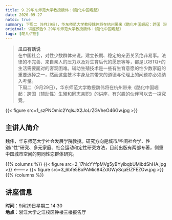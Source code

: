 ```yaml
---
title: 9.29华东师范大学教授魏伟：《酷化中国崛起》
date: 2020-09-27
notoc: true
summary: 下周二（9月29日），华东师范大学教授魏伟将在杭州带来《酷化中国崛起：跨国（辅助性）生殖和同志亲职》的讲座，有兴趣的伙伴可以去一探究竟。
original: 讲座预告9.29华东师范大学教授魏伟：《酷化中国崛起》
tags: [酷儿讲座]
---
```


> **瓜瓜有话说**  
> 在中国社会，对性少数群体来说，建立长期、稳定的亲密关系绝非易事。法律的不完善、来自亲人的压力以及对生育后代的愿景等等，都是LGBTQ+的生活需要面对的客观困难。辅助生殖技术是一些有生育意愿的性少数家庭的重要选择之一，然而这些技术本身及其带来的道德与伦理上的问题亦必须纳入考量。  
> 下周二（9月29日），华东师范大学教授魏伟将在杭州带来《酷化中国崛起：跨国（辅助性）生殖和同志亲职》的讲座，有兴趣的伙伴可以去一探究竟。

{{< figure src=1_szPNOmic2YqlsJX2JoLrZGVheO46Gw.jpg >}}

## 主讲人简介

魏伟，华东师范大学社会发展学院教授。研究方向是城市/空间社会学、性别/“性"研究、多元家庭、社会运动和定性研究方法，目前出版有两部专著，侧重中国城市空间的男同性恋群体研究。

{{% columns %}}
{{< figure src=2_17hicYYfpMVg5yBYyibqbUMibdShHA.jpg >}}
<--->
{{< figure src=3_6bfe5BoPAMic84ZdGWySqaEIZFEZOw.jpg >}}
{{% /columns %}}

## 讲座信息

**时间**：9月29日星期二 14:30  
**地点**：浙江大学之江校区钟楼三楼报告厅